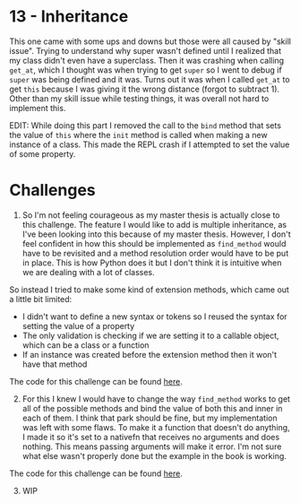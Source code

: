 # 13 - Inheritance

This one came with some ups and downs but those were all caused by "skill issue". Trying to understand why super wasn't defined until I realized that my class didn't even have a superclass. Then it was crashing when calling `get_at`, which I thought was when trying to get `super` so I went to debug if `super` was being defined and it was. Turns out it was when I called `get_at` to get `this` because I was giving it the wrong distance (forgot to subtract 1). Other than my skill issue while testing things, it was overall not hard to implement this.

EDIT: While doing this part I removed the call to the `bind` method that sets the value of `this` where the `init` method is called when making a new instance of a class. This made the REPL crash if I attempted to set the value of some property.

# Challenges

1. So I'm not feeling courageous as my master thesis is actually close to this challenge. The feature I would like to add is multiple inheritance, as I've been looking into this because of my master thesis. However, I don't feel confident in how this should be implemented as `find_method` would have to be revisited and a method resolution order would have to be put in place. This is how Python does it but I don't think it is intuitive when we are dealing with a lot of classes. 

So instead I tried to make some kind of extension methods, which came out a little bit limited:
- I didn't want to define a new syntax or tokens so I reused the syntax for setting the value of a property
- The only validation is checking if we are setting it to a callable object, which can be a class or a function
- If an instance was created before the extension method then it won't have that method

The code for this challenge can be found [here](https://github.com/EdSwordsmith/crafting_interpreters/tree/13_extension).

2. For this I knew I would have to change the way `find_method` works to get all of the possible methods and bind the value of both this and inner in each of them. I think that park should be fine, but my implementation was left with some flaws. To make it a function that doesn't do anything, I made it so it's set to a nativefn that receives no arguments and does nothing. This means passing arguments will make it error. I'm not sure what else wasn't properly done but the example in the book is working.

The code for this challenge can be found [here](https://github.com/EdSwordsmith/crafting_interpreters/tree/13_inner).

3. WIP
